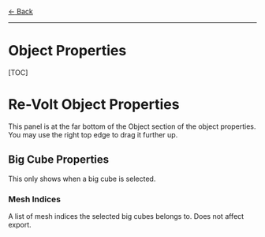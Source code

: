 [$\leftarrow$ Back](../index.html)

---

# Object Properties

[TOC]

# Re-Volt Object Properties

This panel is at the far bottom of the Object section of the object properties.
You may use the right top edge to drag it further up.
## Big Cube Properties
This only shows when a big cube is selected.
### Mesh Indices
A list of mesh indices the selected big cubes belongs to. Does not affect
export.


